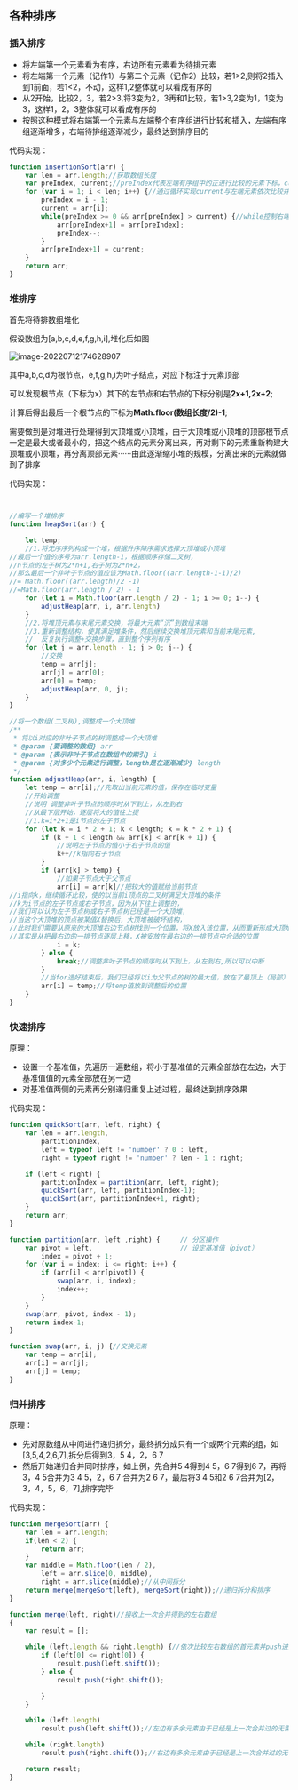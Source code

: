 ## 各种排序

### 插入排序

- 将左端第一个元素看为有序，右边所有元素看为待排元素
- 将左端第一个元素（记作1）与第二个元素（记作2）比较，若1>2,则将2插入到1前面，若1<2，不动，这样1,2整体就可以看成有序的
- 从2开始，比较2，3，若2>3,将3变为2，3再和1比较，若1>3,2变为1，1变为3，这样1，2，3整体就可以看成有序的
- 按照这种模式将右端第一个元素与左端整个有序组进行比较和插入，左端有序组逐渐增多，右端待排组逐渐减少，最终达到排序目的

代码实现：

~~~javascript
function insertionSort(arr) {
    var len = arr.length;//获取数组长度
    var preIndex, current;//preIndex代表左端有序组中的正进行比较的元素下标，current是右端无序组的第一个元素
    for (var i = 1; i < len; i++) {//通过循环实现current与左端元素依次比较并插入到对应位置以及整个排序进度增加
        preIndex = i - 1;
        current = arr[i];
        while(preIndex >= 0 && arr[preIndex] > current) {//while控制右端元素插入与遍历左端元素
            arr[preIndex+1] = arr[preIndex];
            preIndex--;
        }
        arr[preIndex+1] = current;
    }
    return arr;
}
~~~

### 堆排序

首先将待排数组堆化

假设数组为[a,b,c,d,e,f,g,h,i],堆化后如图

![image-20220712174628907](C:\Users\15960\AppData\Roaming\Typora\typora-user-images\image-20220712174628907.png)

其中a,b,c,d为根节点，e,f,g,h,i为叶子结点，对应下标注于元素顶部

可以发现根节点（下标为x）其下的左节点和右节点的下标分别是**2x+1,2x+2**;

计算后得出最后一个根节点的下标为**Math.floor(数组长度/2)-1**;

需要做到是对堆进行处理得到大顶堆或小顶堆，由于大顶堆或小顶堆的顶部根节点一定是最大或者最小的，把这个结点的元素分离出来，再对剩下的元素重新构建大顶堆或小顶堆，再分离顶部元素······由此逐渐缩小堆的规模，分离出来的元素就做到了排序

代码实现：

~~~javascript


//编写一个堆排序
function heapSort(arr) {

    let temp;
    //1.将无序序列构成一个堆，根据升序降序需求选择大顶堆或小顶堆
//最后一个值的序号为arr.length-1，根据顺序存储二叉树，
//n节点的左子树为2*n+1,右子树为2*n+2，
//那么最后一个非叶子节点的值应该为Math.floor((arr.length-1-1)/2)
//= Math.floor((arr.length)/2 -1)
//=Math.floor(arr.length / 2) - 1
    for (let i = Math.floor(arr.length / 2) - 1; i >= 0; i--) {
        adjustHeap(arr, i, arr.length)
    }
    //2.将堆顶元素与末尾元素交换，将最大元素“沉”到数组末端
    //3.重新调整结构，使其满足堆条件，然后继续交换堆顶元素和当前末尾元素,
    //  反复执行调整+交换步骤，直到整个序列有序
    for (let j = arr.length - 1; j > 0; j--) {
        //交换
        temp = arr[j];
        arr[j] = arr[0];
        arr[0] = temp;
        adjustHeap(arr, 0, j);
    }
}

//将一个数组(二叉树),调整成一个大顶堆
/**
 * 将以i对应的非叶子节点的树调整成一个大顶堆
 * @param {要调整的数组} arr
 * @param {表示非叶子节点在数组中的索引} i
 * @param {对多少个元素进行调整，length是在逐渐减少} length
 */
function adjustHeap(arr, i, length) {
    let temp = arr[i];//先取出当前元素的值，保存在临时变量
    //开始调整
    //说明 调整非叶子节点的顺序时从下到上，从左到右
    //从最下层开始，逐层将大的值往上提
    //1.k=i*2+1是i节点的左子节点
    for (let k = i * 2 + 1; k < length; k = k * 2 + 1) {
        if (k + 1 < length && arr[k] < arr[k + 1]) {
            //说明左子节点的值小于右子节点的值
            k++//k指向右子节点
        }
        if (arr[k] > temp) {
            //如果子节点大于父节点
            arr[i] = arr[k]//把较大的值赋给当前节点
//i指向k，继续循环比较，使的以当前i顶点的二叉树满足大顶堆的条件
//k为i节点的左子节点或右子节点，因为从下往上调整的，
//我们可以认为左子节点树或右子节点树已经是一个大顶堆，
//当这个大顶堆的顶点被某值X替换后，大顶堆被破坏结构，
//此时我们需要从原来的大顶堆右边节点树找到一个位置，将X放入该位置，从而重新形成大顶堆结构
//其实是从把最右边的一排节点逐层上移，X被安放在最右边的一排节点中合适的位置
            i = k;
        } else {
            break;//调整非叶子节点的顺序时从下到上，从左到右,所以可以中断
        }
        //当for选好结束后，我们已经将以i为父节点的树的最大值，放在了最顶上（局部）
        arr[i] = temp;//将temp值放到调整后的位置
    }
}
~~~

### 快速排序

原理：

- 设置一个基准值，先遍历一遍数组，将小于基准值的元素全部放在左边，大于基准值值的元素全部放在另一边
- 对基准值两侧的元素再分别递归重复上述过程，最终达到排序效果

代码实现：

~~~javascript
function quickSort(arr, left, right) {
    var len = arr.length,
        partitionIndex,
        left = typeof left != 'number' ? 0 : left,
        right = typeof right != 'number' ? len - 1 : right;

    if (left < right) {
        partitionIndex = partition(arr, left, right);
        quickSort(arr, left, partitionIndex-1);
        quickSort(arr, partitionIndex+1, right);
    }
    return arr;
}

function partition(arr, left ,right) {     // 分区操作
    var pivot = left,                      // 设定基准值（pivot）
        index = pivot + 1;
    for (var i = index; i <= right; i++) {
        if (arr[i] < arr[pivot]) {
            swap(arr, i, index);
            index++;
        }
    }
    swap(arr, pivot, index - 1);
    return index-1;
}

function swap(arr, i, j) {//交换元素
    var temp = arr[i];
    arr[i] = arr[j];
    arr[j] = temp;
}
~~~

### 归并排序

原理：

- 先对原数组从中间进行递归拆分，最终拆分成只有一个或两个元素的组，如[3,5,4,2,6,7],拆分后得到3，5 4，2，6 7
- 然后开始递归合并同时排序，如上例，先合并5 4得到4 5，6 7得到6 7，再将3，4 5合并为3 4 5，2，6 7 合并为2 6 7，最后将3 4 5和2 6 7合并为[2，3，4，5，6，7],排序完毕

代码实现：

~~~javascript
function mergeSort(arr) {  
    var len = arr.length;
    if(len < 2) {
        return arr;
    }
    var middle = Math.floor(len / 2),
        left = arr.slice(0, middle),
        right = arr.slice(middle);//从中间拆分
    return merge(mergeSort(left), mergeSort(right));//递归拆分和排序
}

function merge(left, right)//接收上一次合并得到的左右数组
{
    var result = [];

    while (left.length && right.length) {//依次比较左右数组的首元素并push进数组
        if (left[0] <= right[0]) {
            result.push(left.shift());
        } else {
            result.push(right.shift());

        }
    }

    while (left.length)
        result.push(left.shift());//左边有多余元素由于已经是上一次合并过的无需排序全部push

    while (right.length)
        result.push(right.shift());//右边有多余元素由于已经是上一次合并过的无需排序全部push

    return result;
}
~~~



